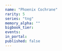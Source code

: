```yaml
---
name: "Phoenix Cochrane"
rarity: 5
series: "tng"
memory_alpha: ""
bigbook_tier:
events:
in_portal:
published: false
---
```

